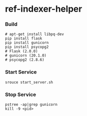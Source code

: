 # ref-indexer-helper

### Build
```
# apt-get install libpq-dev
pip install flask
pip install gunicorn
pip install psycopg2
# Flask (2.0.0)
# gunicorn (20.1.0)
# psycopg2 (2.8.6)
```
### Start Service
```
srouce start_server.sh
```

### Stop Service

```
pstree -ap|grep gunicorn
kill -9 <pid>
```
